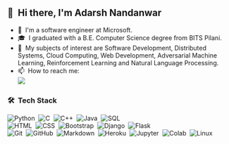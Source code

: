 ## 👋 &nbsp;Hi there, I'm Adarsh Nandanwar
- 🏢 &nbsp;I'm a software engineer at Microsoft.
- 🎓 &nbsp;I graduated with a B.E. Computer Science degree from BITS Pilani.
- 🔭 &nbsp;My subjects of interest are Software Development, Distributed Systems, Cloud Computing, Web Development, Adversarial Machine Learning, Reinforcement Learning and Natural Language Processing.
- 📫 &nbsp;How to reach me:  
<a href="https://www.linkedin.com/in/adarshnandanwar/"><img src="https://img.shields.io/badge/-Adarsh%20Nandanwar-0077B5?style=flat&logo=Linkedin&logoColor=white"/></a>

### 🛠 &nbsp;Tech Stack

![Python](https://img.shields.io/badge/Python%20-%2314354C.svg?logo=python&logoColor=white)&nbsp;
![C](https://img.shields.io/badge/C%20-%232370ED.svg?logo=c&logoColor=white)&nbsp;
![C++](https://img.shields.io/badge/C++%20-%2300599C.svg?logo=c%2B%2B&logoColor=white)&nbsp;
![Java](https://img.shields.io/badge/Java-%23007396.svg?logo=java&logoColor=white)&nbsp;
![SQL](https://img.shields.io/badge/SQL-%2307405e.svg?style=flat&logo=sqlite&logoColor=white)\
![HTML](https://img.shields.io/badge/HTML5%20-%23E34F26.svg?logo=html5&logoColor=white)&nbsp;
![CSS](https://img.shields.io/badge/CSS%20-%231572B6.svg?logo=css3&logoColor=white)&nbsp;
![Bootstrap](https://img.shields.io/badge/Bootstrap-%23563D7C.svg?style=flat&logo=bootstrap&logoColor=white)&nbsp;
![Django](https://img.shields.io/badge/-Django-05122A?style=flat&logo=django&logoColor=092E20)&nbsp;
![Flask](https://img.shields.io/badge/-Flask-05122A?style=flat&logo=flask)\
![Git](https://img.shields.io/badge/Git%20-%23F05033.svg?logo=git&logoColor=white)&nbsp;
![GitHub](https://img.shields.io/badge/-GitHub-05122A?style=flat&logo=github)&nbsp;
![Markdown](https://img.shields.io/badge/-Markdown-05122A?style=flat&logo=markdown)&nbsp;
![Heroku](https://img.shields.io/badge/Heroku%20-%23430098.svg?logo=heroku&logoColor=white)&nbsp;
![Jupyter](https://img.shields.io/badge/Jupyter%20-%23F37626.svg?logo=Jupyter&logoColor=white)&nbsp;
![Colab](https://img.shields.io/badge/Colab-00b56a.svg?logo=google-colab&logoColor=white)&nbsp;
![Linux](https://img.shields.io/badge/Linux-FCC624?style=flat&logo=linux&logoColor=black)&nbsp;
